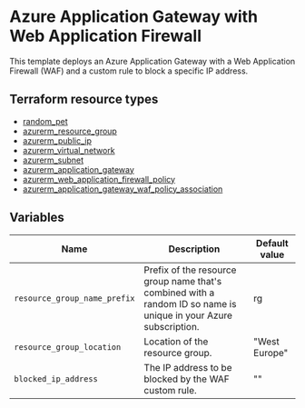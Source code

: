 # Azure Application Gateway with Web Application Firewall

This template deploys an Azure Application Gateway with a Web Application Firewall (WAF) and a custom rule to block a specific IP address.

## Terraform resource types

- [random_pet](https://registry.terraform.io/providers/hashicorp/random/latest/docs/resources/pet)
- [azurerm_resource_group](https://registry.terraform.io/providers/hashicorp/azurerm/latest/docs/resources/resource_group)
- [azurerm_public_ip](https://registry.terraform.io/providers/hashicorp/azurerm/latest/docs/resources/public_ip)
- [azurerm_virtual_network](https://registry.terraform.io/providers/hashicorp/azurerm/latest/docs/resources/virtual_network)
- [azurerm_subnet](https://registry.terraform.io/providers/hashicorp/azurerm/latest/docs/resources/subnet)
- [azurerm_application_gateway](https://registry.terraform.io/providers/hashicorp/azurerm/latest/docs/resources/application_gateway)
- [azurerm_web_application_firewall_policy](https://registry.terraform.io/providers/hashicorp/azurerm/latest/docs/resources/web_application_firewall_policy)
- [azurerm_application_gateway_waf_policy_association](https://registry.terraform.io/providers/hashicorp/azurerm/latest/docs/resources/application_gateway_waf_policy_association)

## Variables

| Name | Description | Default value |
|-|-|-|
| `resource_group_name_prefix` | Prefix of the resource group name that's combined with a random ID so name is unique in your Azure subscription. | rg |
| `resource_group_location` | Location of the resource group. | "West Europe" |
| `blocked_ip_address` | The IP address to be blocked by the WAF custom rule. | "" |
